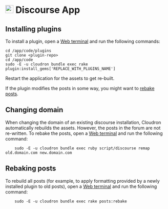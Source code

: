 # <img src="/documentation/img/discourse-logo.png" width="25px"> Discourse App

## Installing plugins

To install a plugin, open a [Web terminal](/documentation/apps#web-terminal) and run the following
commands:

```
cd /app/code/plugins
git clone <plugin-repo>
cd /app/code
sudo -E -u cloudron bundle exec rake plugin:install_gems['REPLACE_WITH_PLUGINS_NAME'] 
```

Restart the application for the assets to get re-built.

If the plugin modifies the posts in some way, you might want to [rebake posts](#rebaking-posts).

## Changing domain

When changing the domain of an existing discourse installation, Cloudron automatically
rebuilds the assets. However, the posts in the forum are not re-written. To rebake
the posts, open a [Web terminal](/documentation/apps#web-terminal) and run the following
command:

```
    sudo -E -u cloudron bundle exec ruby script/discourse remap old.domain.com new.domain.com
```

## Rebaking posts

To rebuild all posts (for example, to apply formatting provided by a newly installed plugin to
old posts), open a [Web terminal](/documentation/apps#web-terminal) and run the following
command:

```
    sudo -E -u cloudron bundle exec rake posts:rebake
```
